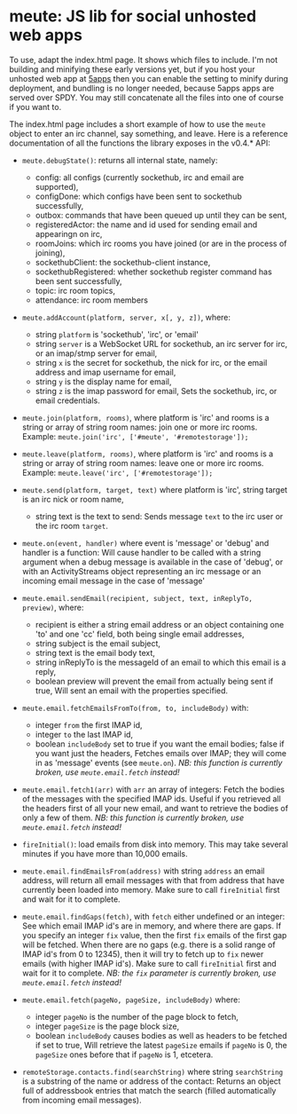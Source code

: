 meute: JS lib for social unhosted web apps
======

To use, adapt the index.html page. It shows which files to include.
I'm not building and minifying these early versions yet, but if you
host your unhosted web app at [5apps](https://5apps.com/) then you
can enable the setting to minify during deployment, and bundling is
no longer needed, because 5apps apps are served over SPDY. You may
still concatenate all the files into one of course if you want to.

The index.html page includes a short example of how to use the `meute`
object to enter an irc channel, say something, and leave. Here is a
reference documentation of all the functions the library exposes in
the v0.4.* API:

* `meute.debugState()`: returns all internal state, namely:
  *  config: all configs (currently sockethub, irc and email are supported),
  *  configDone: which configs have been sent to sockethub successfully,
  *  outbox: commands that have been queued up until they can be sent,
  *  registeredActor: the name and id used for sending email and appearingn on irc,
  *  roomJoins: which irc rooms you have joined (or are in the process of joining),
  *  sockethubClient: the sockethub-client instance,
  *  sockethubRegistered: whether sockethub register command has been sent successfully,
  *  topic: irc room topics,
  *  attendance: irc room members

* `meute.addAccount(platform, server, x[, y, z])`, where:
  * string `platform` is 'sockethub', 'irc', or 'email'
  * string `server` is a WebSocket URL for sockethub, an irc server for irc, or an imap/stmp server for email,
  * string `x` is the secret for sockethub, the nick for irc, or the email address and imap username for email,
  * string `y` is the display name for email,
  * string `z` is the imap password for email,
  Sets the sockethub, irc, or email credentials.

* `meute.join(platform, rooms)`, where platform is 'irc' and rooms is a string or array of string room names:
  join one or more irc rooms. Example: `meute.join('irc', ['#meute', '#remotestorage']);`

* `meute.leave(platform, rooms)`, where platform is 'irc' and rooms is a string or array of string room names:
  leave one or more irc rooms. Example: `meute.leave('irc', ['#remotestorage']);`

* `meute.send(platform, target, text)` where platform is 'irc', string target is an irc nick or room name,
  * string text is the text to send:
  Sends message `text` to the irc user or the irc room `target`.

* `meute.on(event, handler)` where event is 'message' or 'debug' and handler is a function:
  Will cause handler to be called with a string argument when a debug message is available in the case of 'debug',
  or with an ActivityStreams object representing an irc message or an incoming email message in the case of 'message'

* `meute.email.sendEmail(recipient, subject, text, inReplyTo, preview)`, where:
  * recipient is either a string email address or an object containing one 'to' and one 'cc' field, both being single
    email addresses,
  * string subject is the email subject,
  * string text is the email body text,
  * string inReplyTo is the messageId of an email to which this email is a reply,
  * boolean preview will prevent the email from actually being sent if true,
  Will sent an email with the properties specified.

* `meute.email.fetchEmailsFromTo(from, to, includeBody)` with:
  * integer `from` the first IMAP id,
  * integer `to` the last IMAP id,
  * boolean `includeBody` set to true if you want the email bodies; false if you want just the headers,
  Fetches emails over IMAP; they will come in as 'message' events (see `meute.on`). *NB: this function is
  currently broken, use `meute.email.fetch` instead!*

* `meute.email.fetch1(arr)` with `arr` an array of integers:
  Fetch the bodies of the messages with the specified IMAP ids. Useful if you retrieved all the headers first of
  all your new email, and want to retrieve the bodies of only a few of them. *NB: this function is
  currently broken, use `meute.email.fetch` instead!*

* `fireInitial()`: load emails from disk into memory. This may take several minutes if you have more than 10,000 emails.

* `meute.email.findEmailsFrom(address)` with string `address` an email address, will return all email messages with
  that from address that have currently been loaded into memory. Make sure to call `fireInitial` first and wait for
  it to complete.

* `meute.email.findGaps(fetch)`, with `fetch` either undefined or an integer: See which email IMAP id's are in memory,
  and where there are gaps. If you specify an integer `fix` value, then the first `fix` emails of the first gap will
  be fetched. When there are no gaps (e.g. there is a solid range of IMAP id's from 0 to 12345), then it will try to
  fetch up to `fix` newer emails (with higher IMAP id's). Make sure to call `fireInitial` first and wait for it to
  complete. *NB: the `fix` parameter is currently broken, use `meute.email.fetch` instead!*

* `meute.email.fetch(pageNo, pageSize, includeBody)` where:
  * integer `pageNo` is the number of the page block to fetch,
  * integer `pageSize` is the page block size,
  * boolean `includeBody` causes bodies as well as headers to be fetched if set to true,
  Will retrieve the latest `pageSize` emails if `pageNo` is 0, the `pageSize` ones before that if `pageNo` is 1, etcetera.

* `remoteStorage.contacts.find(searchString)` where string `searchString` is a substring of the name or address of the contact:
  Returns an object full of addressbook entries that match the search (filled automatically from incoming email messages).